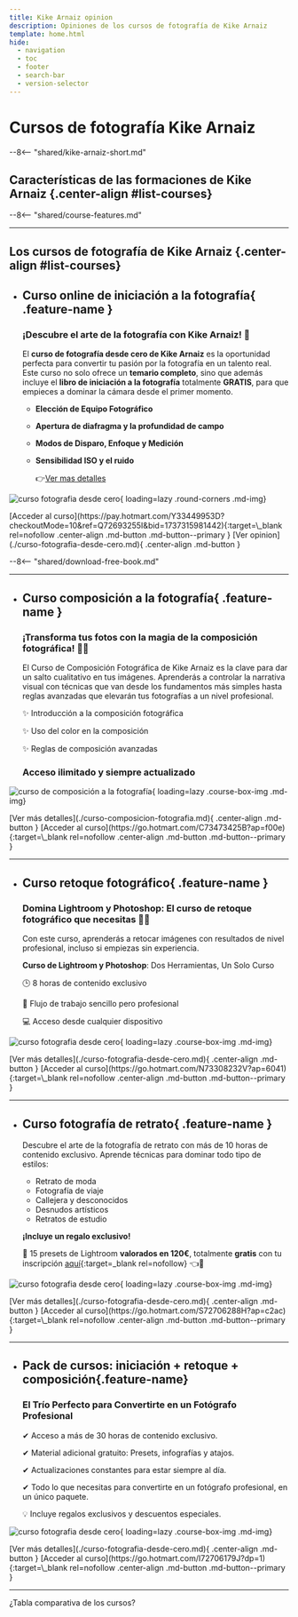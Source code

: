 ```yaml
---
title: Kike Arnaiz opinion
description: Opiniones de los cursos de fotografía de Kike Arnaiz
template: home.html
hide:
  - navigation
  - toc
  - footer
  - search-bar
  - version-selector
---
```


# Cursos de fotografía Kike Arnaiz

--8<-- "shared/kike-arnaiz-short.md"



## Características de las formaciones de Kike Arnaiz {.center-align #list-courses}

--8<-- "shared/course-features.md"

---

## Los cursos de fotografía de Kike Arnaiz {.center-align #list-courses}


<!-- INICIACIÓN A LA FOTOGRAFIA -->

<div class="grid cards no-border no-shadow courses-list" markdown>

- ## __Curso online de iniciación a la fotografía__{ .feature-name }

	### ¡Descubre el arte de la fotografía con Kike Arnaiz! 📸

	El **curso de fotografía desde cero de Kike Arnaiz** es la oportunidad perfecta para convertir tu pasión por la fotografía en un talento real. Este curso no solo ofrece un **temario completo**, sino que además incluye el **libro de iniciación a la fotografía** totalmente **GRATIS**, para que empieces a dominar la cámara desde el primer momento.

	- **Elección de Equipo Fotográfico**
	- **Apertura de diafragma y la profundidad de campo**
	- **Modos de Disparo, Enfoque y Medición**
	- **Sensibilidad ISO y el ruido**

		:point_right:[Ver mas detalles](./curso-fotografia-desde-cero.md/#contenido-del-curso)


![curso fotografia desde cero](../../assets/images/curso_iniciacion_fotografia_kike_arnaiz.png){ loading=lazy .round-corners .md-img}

</div>

<div class="center-align" markdown>
[Acceder al curso](https://pay.hotmart.com/Y33449953D?checkoutMode=10&ref=Q72693255I&bid=1737315981442){:target=\_blank rel=nofollow .center-align .md-button .md-button--primary }
[Ver opinion](./curso-fotografia-desde-cero.md){ .center-align .md-button }
</div>


--8<-- "shared/download-free-book.md"


---

<!-- COMPOSICIÓN A LA FOTOGRAFIA -->
<div class="grid cards no-border no-shadow" markdown>

-	## __Curso composición a la fotografía__{ .feature-name }

	### ¡Transforma tus fotos con la magia de la composición fotográfica! 🎨📸

	El Curso de Composición Fotográfica de Kike Arnaiz es la clave para dar un salto cualitativo en tus imágenes. Aprenderás a controlar la narrativa visual con técnicas que van desde los fundamentos más simples hasta reglas avanzadas que elevarán tus fotografías a un nivel profesional.

	✨ Introducción a la composición fotográfica

	✨  Uso del color en la composición

	✨ Reglas de composición avanzadas

	### **Acceso ilimitado y siempre actualizado**


![curso de composición a la fotografía](../../assets/images/curso_composicion_fotografia_kike_arnaiz.png){ loading=lazy .course-box-img .md-img}

</div>

<div class="center-align" markdown>
[Ver más detalles](./curso-composicion-fotografia.md){ .center-align .md-button }
[Acceder al curso](https://go.hotmart.com/C73473425B?ap=f00e){:target=\_blank rel=nofollow .center-align .md-button .md-button--primary }
</div>

---


<!-- FOTOGRAFIA DE RETRATO -->
<div class="grid cards no-border no-shadow" markdown>

-	## __Curso retoque fotográfico__{ .feature-name }

	### Domina Lightroom y Photoshop: El curso de retoque fotográfico que necesitas 🎨📸

	Con este curso, aprenderás a retocar imágenes con resultados de nivel profesional, incluso si empiezas sin experiencia.

	__Curso de Lightroom y Photoshop__: Dos Herramientas, Un Solo Curso

	🕒 8 horas de contenido exclusivo

	📂 Flujo de trabajo sencillo pero profesional

	💻 Acceso desde cualquier dispositivo

![curso fotografia desde cero](../../assets/images/curso_retoque_fotografico_kike_arnaiz.png){ loading=lazy .course-box-img .md-img}

</div>


<div class="center-align" markdown>
[Ver más detalles](./curso-fotografia-desde-cero.md){ .center-align .md-button }
[Acceder al curso](https://go.hotmart.com/N73308232V?ap=6041){:target=\_blank rel=nofollow .center-align .md-button .md-button--primary }
</div>

---

<!-- RETOQUE FOTOGRÁFICO -->
<div class="grid cards no-border no-shadow" markdown>

-	## __Curso fotografía de retrato__{ .feature-name }

	Descubre el arte de la fotografía de retrato con más de 10 horas de contenido exclusivo. Aprende técnicas para dominar todo tipo de estilos:

	* Retrato de moda
	* Fotografía de viaje
	* Callejera y desconocidos
	* Desnudos artísticos
	* Retratos de estudio

	**¡Incluye un regalo exclusivo!**

	💎 15 presets de Lightroom **valorados en 120€**, totalmente **gratis** con tu inscripción [aquí](https://go.hotmart.com/S72706288H){:target=\_blank rel=nofollow} :point_left:📸


![curso fotografia desde cero](../../assets/images/curso_retrato_fotografico_kike_arnaiz.png){ loading=lazy .course-box-img .md-img}

</div>



<div class="center-align" markdown>
[Ver más detalles](./curso-fotografia-desde-cero.md){ .center-align .md-button }
[Acceder al curso](https://go.hotmart.com/S72706288H?ap=c2ac){:target=\_blank rel=nofollow .center-align .md-button .md-button--primary }
</div>

---


<!-- PACK FOTOGRÁFICO -->
<div class="grid cards no-border no-shadow" markdown>

-	## __Pack de cursos: iniciación + retoque + composición__{.feature-name}

	### El Trío Perfecto para Convertirte en un Fotógrafo Profesional

	✔ Acceso a más de 30 horas de contenido exclusivo.

	✔ Material adicional gratuito: Presets, infografías y atajos.

	✔ Actualizaciones constantes para estar siempre al día.

	✔ Todo lo que necesitas para convertirte en un fotógrafo profesional, en un único paquete.

	💡 Incluye regalos exclusivos y descuentos especiales.

![curso fotografia desde cero](../../assets/images/curso_iniciacion_retoque_composicion_kike_arnaiz.png){ loading=lazy .course-box-img .md-img}

</div>



<div class="center-align" markdown>
[Ver más detalles](./curso-fotografia-desde-cero.md){ .center-align .md-button }
[Acceder al curso](https://go.hotmart.com/I72706179J?dp=1){:target=\_blank rel=nofollow .center-align .md-button .md-button--primary }
</div>


---


¿Tabla comparativa de los cursos?



